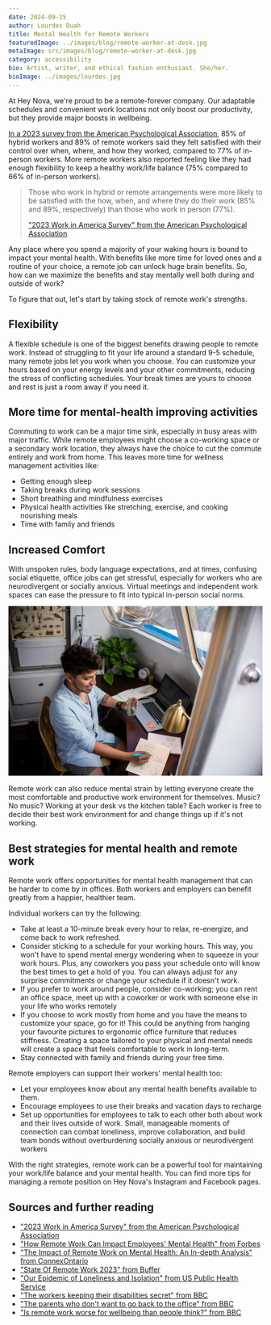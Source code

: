 ```yaml
---
date: 2024-09-25
author: Lourdes Duah
title: Mental Health for Remote Workers
featuredImage: ../images/blog/remote-worker-at-desk.jpg
metaImage: src/images/blog/remote-worker-at-desk.jpg
category: accessibility
bio: Artist, writer, and ethical fashion enthusiast. She/her.
bioImage: ../images/lourdes.jpg
---
```


At Hey Nova, we're proud to be a remote-forever company. Our adaptable schedules and convenient work locations not only boost our productivity, but they provide major boosts in wellbeing.

[In a 2023 survey from the American Psychological Association](https://www.apa.org/pubs/reports/work-in-america/2023-workplace-health-well-being), 85% of hybrid workers and 89% of remote workers said they felt satisfied with their control over when, where, and how they worked, compared to 77% of in-person workers. More remote workers also reported feeling like they had enough flexibility to keep a healthy work/life balance (75% compared to 66% of in-person workers).

> Those who work in hybrid or remote arrangements were more likely to be satisfied with the how, when, and where they do their work (85% and 89%, respectively) than those who work in person (77%).
>
> ["2023 Work in America Survey" from the American Psychological Association](https://www.apa.org/pubs/reports/work-in-america/2023-workplace-health-well-being)

Any place where you spend a majority of your waking hours is bound to impact your mental health. With benefits like more time for loved ones and a routine of your choice, a remote job can unlock huge brain benefits. So, how can we maximize the benefits and stay mentally well both during and outside of work?

To figure that out, let's start by taking stock of remote work's strengths.

## Flexibility

A flexible schedule is one of the biggest benefits drawing people to remote work. Instead of struggling to fit your life around a standard 9-5 schedule, many remote jobs let you work when you choose. You can customize your hours based on your energy levels and your other commitments, reducing the stress of conflicting schedules. Your break times are yours to choose and rest is just a room away if you need it.

## More time for mental-health improving activities

Commuting to work can be a major time sink, especially in busy areas with major traffic. While remote employees might choose a co-working space or a secondary work location, they always have the choice to cut the commute entirely and work from home. This leaves more time for wellness management activities like:

- Getting enough sleep
- Taking breaks during work sessions
- Short breathing and mindfulness exercises
- Physical health activities like stretching, exercise, and cooking nourishing meals
- Time with family and friends

## Increased Comfort

With unspoken rules, body language expectations, and at times, confusing social etiquette, office jobs can get stressful, especially for workers who are neurodivergent or socially anxious. Virtual meetings and independent work spaces can ease the pressure to fit into typical in-person social norms.

![Young man takes notes at a desk next to his laptop, smiling and holding a glass of water](../images/blog/remote-worker-at-desk.jpg)

Remote work can also reduce mental strain by letting everyone create the most comfortable and productive work environment for themselves. Music? No music? Working at your desk vs the kitchen table? Each worker is free to decide their best work environment for and change things up if it's not working.

## Best strategies for mental health and remote work

Remote work offers opportunities for mental health management that can be harder to come by in offices. Both workers and employers can benefit greatly from a happier, healthier team.

Individual workers can try the following:

- Take at least a 10-minute break every hour to relax, re-energize, and come back to work refreshed.
- Consider sticking to a schedule for your working hours. This way, you won't have to spend mental energy wondering when to squeeze in your work hours. Plus, any coworkers you pass your schedule onto will know the best times to get a hold of you. You can always adjust for any surprise commitments or change your schedule if it doesn't work.
- If you prefer to work around people, consider co-working; you can rent an office space, meet up with a coworker or work with someone else in your life who works remotely
- If you choose to work mostly from home and you have the means to customize your space, go for it! This could be anything from hanging your favourite pictures to ergonomic office furniture that reduces stiffness. Creating a space tailored to your physical and mental needs will create a space that feels comfortable to work in long-term.
- Stay connected with family and friends during your free time.

Remote employers can support their workers' mental health too:

- Let your employees know about any mental health benefits available to them.
- Encourage employees to use their breaks and vacation days to recharge
- Set up opportunities for employees to talk to each other both about work and their lives outside of work. Small, manageable moments of connection can combat loneliness, improve collaboration, and build team bonds without overburdening socially anxious or neurodivergent workers

With the right strategies, remote work can be a powerful tool for maintaining your work/life balance and your mental health. You can find more tips for managing a remote position on Hey Nova's Instagram and Facebook pages.

## Sources and further reading

- ["2023 Work in America Survey" from the American Psychological Association](https://www.apa.org/pubs/reports/work-in-america/2023-workplace-health-well-being)
- ["How Remote Work Can Impact Employees' Mental Health" from Forbes](https://www.forbes.com/sites/forbeshumanresourcescouncil/2023/07/03/how-remote-work-can-impact-employees-mental-health)
- ["The Impact of Remote Work on Mental Health: An In-depth Analysis" from ConnexOntario](https://www.connexontario.ca/en-ca/resource-hub/entryid/39/the-impact-of-remote-work-on-mental-health-an-in-depth-analysis)
- ["State Of Remote Work 2023" from Buffer](https://buffer.com/state-of-remote-work/2023)
- ["Our Epidemic of Loneliness and Isolation" from US Public Health Service](https://www.hhs.gov/sites/default/files/surgeon-general-social-connection-advisory.pdf)
- ["The workers keeping their disabilities secret" from BBC](https://www.bbc.com/worklife/article/20211101-the-workers-keeping-their-disabilities-secret)
- ["The parents who don't want to go back to the office" from BBC](https://www.bbc.com/worklife/article/20211007-the-parents-who-dont-want-to-go-back-to-the-office)
- ["Is remote work worse for wellbeing than people think?" from BBC](https://www.bbc.com/worklife/article/20220616-is-remote-work-worse-for-wellbeing-than-people-think)
